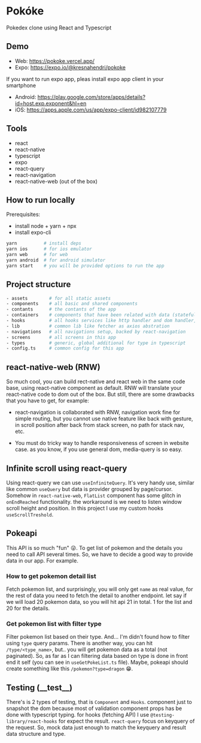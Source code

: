 # Pokóke

Pokedex clone using React and Typescript

## Demo

- Web: https://pokoke.vercel.app/
- Expo: https://expo.io/@kresnahendri/pokoke

If you want to run expo app, pleas install expo app client in your smartphone

- Android: https://play.google.com/store/apps/details?id=host.exp.exponent&hl=en
- iOS: https://apps.apple.com/us/app/expo-client/id982107779

## Tools

- react
- react-native
- typescript
- expo
- react-query
- react-navigation
- react-native-web (out of the box)

## How to run locally

Prerequisites:

- install node + yarn + npx
- install expo-cli

```bash
yarn          # install deps
yarn ios      # for ios emulator
yarn web      # for web
yarn android  # for android simulator
yarn start    # you will be provided options to run the app
```

## Project structure

```bash
- assets        # for all static assets
- components    # all basic and shared components
- contants      # the contants of the app
- containers    # components that have been related with data (stateful, remote API)
- hooks         # all hooks services like http handler and dom handler, all provided as hooks
- lib           # common lib like fetcher as axios abstration
- navigations   # all navigations setup, backed by react-navigation
- screens       # all screens in this app
- types         # generic, global additional for type in typescript
- config.ts     # common config for this app
```

## react-native-web (RNW)

So much cool, you can build rect-native and react web in the same code base, using react-native component as default. RNW will translate your react-native code to dom out of the box. But still, there are some drawbacks that you have to get, for example:

- react-navigation is collaborated with RNW, navigation work fine for simple routing, but you cannot use native feature like back with gesture, in scroll position after back from stack screen, no path for stack nav, etc.

- You must do tricky way to handle responsiveness of screen in website case. as you know, if you use general dom, media-query is so easy.

## Infinite scroll using react-query

Using react-query we can use `useInfiniteQuery`. It's very handy use, similar like common `useQuery` but data is provider grouped by page/cursor. Somehow in `react-native-web`, `FlatList` component has some glitch in `onEndReached` functionality. the workaround is we need to listen window scroll height and position. In this project I use my custom hooks `useScrollTreshold`.

## Pokeapi

This API is so much "fun" 😜. To get list of pokemon and the details you need to call API several times. So, we have to decide a good way to provide data in our app. For example.

### How to get pokemon detail list

Fetch pokemon list, and surprisingly, you will only get `name` as real value, for the rest of data you need to fetch the detail to another endpoint. let say if we will load 20 pokemon data, so you will hit api 21 in total. 1 for the list and 20 for the details.

### Get pokemon list with filter type

Filter pokemon list based on their type. And... I'm didn't found how to filter using `type` query params. 
There is another way, you can hit `/type/<type_name>`, but.. you will get pokemon data as a total (not paginated). So, as far as I can filtering data based on type is done in front end it self (you can see in `useGetPokeList.ts` file).
Maybe, pokeapi should create something like this `/pokemon?type=dragon` 😁.

## Testing (\_\_test\_\_)

There's is 2 types of testing, that is `Component` and `Hooks`. component just to snapshot the dom because most of validation component props has be done with typescript typing. for hooks (fetching API) I use `@testing-library/react-hooks` for expect the result. `react-query` focus on keyquery of the request. So, mock data just enough to match the keyquery and result data structure and type.
